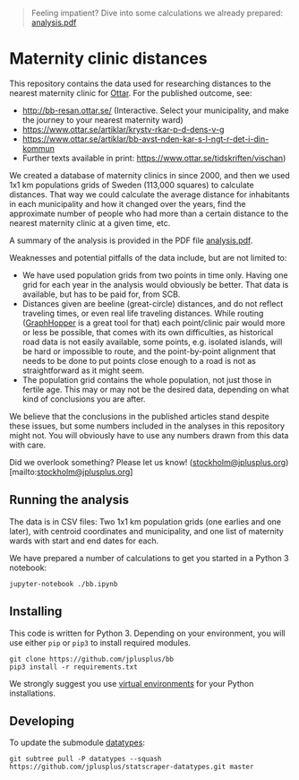 > Feeling impatient? Dive into some calculations we already prepared: [analysis.pdf](analysis.pdf)

# Maternity clinic distances

This repository contains the data used for researching distances to the nearest maternity clinic for [Ottar](https://www.ottar.se/). For the published outcome, see:

 - http://bb-resan.ottar.se/ (Interactive. Select your municipality, and make the journey to your nearest maternity ward)
 - https://www.ottar.se/artiklar/krystv-rkar-p-d-dens-v-g
 - https://www.ottar.se/artiklar/bb-avst-nden-kar-s-l-ngt-r-det-i-din-kommun
 - Further texts available in print: https://www.ottar.se/tidskriften/vischan)

We created a database of maternity clinics in since 2000, and then we used 1x1 km populations grids of Sweden (113,000 squares) to calculate distances. That way we could calculate the average distance for inhabitants in each municipality and how it changed over the years, find the approximate number of people who had more than a certain distance to the nearest maternity clinic at a given time, etc.

A summary of the analysis is provided in the PDF file [analysis.pdf](analysis.pdf).

Weaknesses and potential pitfalls of the data include, but are not limited to:

 - We have used population grids from two points in time only. Having one grid for each year in the analysis would obviously be better. That data is available, but has to be paid for, from SCB.
 - Distances given are beeline (great-circle) distances, and do not reflect traveling times, or even real life traveling distances. While routing ([GraphHopper](https://www.graphhopper.com/) is a great tool for that) each point/clinic pair would more or less be possible, that comes with its own difficulties, as historical road data is not easily available, some points, e.g. isolated islands, will be hard or impossible to route, and the point-by-point alignment that needs to be done to put points close enough to a road is not as straightforward as it might seem.
 - The population grid contains the whole population, not just those in fertile age. This may or may not be the desired data, depending on what kind of conclusions you are after.

We believe that the conclusions in the published articles stand despite these issues, but some numbers included in the analyses in this repository might not. You will obviously have to use any numbers drawn from this data with care.

Did we overlook something? Please let us know! (stockholm@jplusplus.org)[mailto:stockholm@jplusplus.org]


## Running the analysis

The data is in CSV files: Two 1x1 km population grids (one earlies and one later), with centroid coordinates and municipality, and one list of maternity wards with start and end dates for each.

We have prepared a number of calculations to get you started in a Python 3 notebook:

```shell
jupyter-notebook ./bb.ipynb
```


## Installing

This code is written for Python 3. Depending on your environment, you will use either `pip` or `pip3` to install required modules.

```shell
git clone https://github.com/jplusplus/bb
pip3 install -r requirements.txt
```

We strongly suggest you use [virtual environments](https://docs.python.org/3/library/venv.html) for your Python installations.


## Developing

To update the submodule [datatypes](https://github.com/jplusplus/statscraper-datatypes):

```shell
git subtree pull -P datatypes --squash https://github.com/jplusplus/statscraper-datatypes.git master
```
